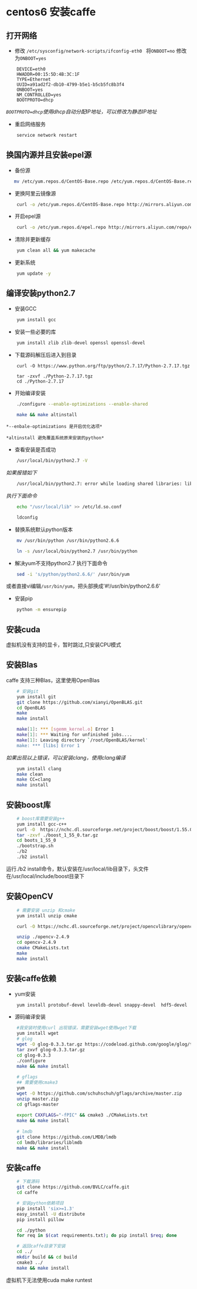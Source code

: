 # centos6 安装caffe
## **打开网络**

* 修改 `/etc/sysconfig/network-scripts/ifconfig-eth0 `
 将`ONBOOT=no` 修改为`ONBOOT=yes`

```
    DEVICE=eth0
    HWADDR=00:15:5D:4B:3C:1F
    TYPE=Ethernet
    UUID=a91ad2f2-db10-4799-b5e1-b5cb5fc8b3f4
    ONBOOT=yes
    NM_CONTROLLED=yes
    BOOTPROTO=dhcp
```
*`BOOTPROTO=dhcp`使用dhcp自动分配IP地址，可以修改为静态IP地址* 

* 重启网络服务
```bash
    service network restart 
```

## **换国内源并且安装epel源**

- 备份源
```bash
   mv /etc/yum.repos.d/CentOS-Base.repo /etc/yum.repos.d/CentOS-Base.repo.backup
```
- 更换阿里云镜像源
```bash
    curl -o /etc/yum.repos.d/CentOS-Base.repo http://mirrors.aliyun.com/repo/Centos-6.repo
```

- 开启epel源
```bash
    curl -o /etc/yum.repos.d/epel.repo http://mirrors.aliyun.com/repo/epel-6.repo
```
- 清除并更新缓存
```bash
    yum clean all && yum makecache
```
- 更新系统
```bash
    yum update -y
```
## **编译安装python2.7**
- 安装GCC
```bash
    yum install gcc 
```
- 安装一些必要的库
```bash
    yum install zlib zlib-devel openssl openssl-devel
```
- 下载源码解压后进入到目录
```
    curl -O https://www.python.org/ftp/python/2.7.17/Python-2.7.17.tgz
    
    tar -zxvf ./Python-2.7.17.tgz
    cd ./Python-2.7.17
```
- 开始编译安装
```bash
    ./configure --enable-optimizations --enable-shared
    
    make && make altinstall
```
    *--enbale-optimizations 是开启优化选项*
    
    *altinstall 避免覆盖系统原来安装的python*

- 查看安装是否成功

```bash
    /usr/local/bin/python2.7 -V
``` 
*如果报错如下*
```bash
    /usr/local/bin/python2.7: error while loading shared libraries: libpython2.7.so.1.0: cannot open shared object file: No such file or directory
```
*执行下面命令*
```bash
    echo "/usr/local/lib" >> /etc/ld.so.conf

    ldconfig
```

- 替换系统默认python版本
```bash
    mv /usr/bin/python /usr/bin/python2.6.6

    ln -s /usr/local/bin/python2.7 /usr/bin/python
```
- 解决yum不支持python2.7 
    执行下面命令
```bash
    sed -i 's/python/python2.6.6/' /usr/bin/yum
```
或者直接vi编辑`/usr/bin/yum`，把头部换成'#!/usr/bin/python2.6.6'

- 安装pip
```bash
    python -m ensurepip
```
## **安装cuda**
虚拟机没有支持的显卡，暂时跳过,只安装CPU模式

## **安装Blas**
caffe 支持三种Blas，这里使用OpenBlas

```bash
    # 安装git
    yum install git 
    git clone https://github.com/xianyi/OpenBLAS.git
    cd OpenBLAS
    make  
    make install 
```
```bash
    make[1]: *** [sgemm_kernel.o] Error 1
    make[1]: *** Waiting for unfinished jobs....
    make[1]: Leaving directory `/root/OpenBLAS/kernel'
    make: *** [libs] Error 1
```
*如果出现以上错误，可以安装clang，使用clang编译*
```bash   
    yum install clang
    make clean 
    make CC=clang
    make install
```
## 安装boost库

```bash
    # boost库需要安装g++
    yum install gcc-c++
    curl -O  https://nchc.dl.sourceforge.net/project/boost/boost/1.55.0/boost_1_55_0.tar.gz
    tar -zxvf ./boost_1_55_0.tar.gz
    cd boots_1_55_0
    ./bootstrap.sh
    ./b2
    ./b2 install
```
运行./b2 install命令，默认安装在/usr/local/lib目录下，头文件在/usr/local/include/boost目录下

## 安装OpenCV


```bash
    # 需要安装 unzip 和cmake
    yum install unzip cmake

    curl -O https://nchc.dl.sourceforge.net/project/opencvlibrary/opencv-unix/2.4.9/opencv-2.4.9.zip

    unzip ./opencv-2.4.9
    cd opencv-2.4.9
    cmake CMakeLists.txt
    make 
    make install 
```

## 安装caffe依赖
- yum安装
```bash 
    yum install protobuf-devel leveldb-devel snappy-devel  hdf5-devel
```
- 源码编译安装


```bash
    #我安装时使用curl 出现错误，需要安装wget使用wget下载
    yum install wget
    # glog
    wget -O glog-0.3.3.tar.gz https://codeload.github.com/google/glog/tar.gz/v0.3.3
    tar zxvf glog-0.3.3.tar.gz
    cd glog-0.3.3
    ./configure
    make && make install
    
    # gflags
    ## 需要使用cmake3 
    yum
    wget -O https://github.com/schuhschuh/gflags/archive/master.zip
    unzip master.zip
    cd gflags-master
    
    export CXXFLAGS="-fPIC" && cmake3 ./CMakeLists.txt
    make && make install
    
    # lmdb
    git clone https://github.com/LMDB/lmdb
    cd lmdb/libraries/liblmdb
    make && make install
```
## 安装caffe

```bash
    # 下载源码
    git clone https://github.com/BVLC/caffe.git
    cd caffe

    # 安装python依赖项目
    pip install 'six>=1.3'
    easy_install -U distribute
    pip install pillow

    cd ./python
    for req in $(cat requirements.txt); do pip install $req; done

    # 返回caffe目录下安装
    cd ../
    mkdir build && cd build
    cmake3 ../
    make && make install

```
虚拟机下无法使用cuda make runtest